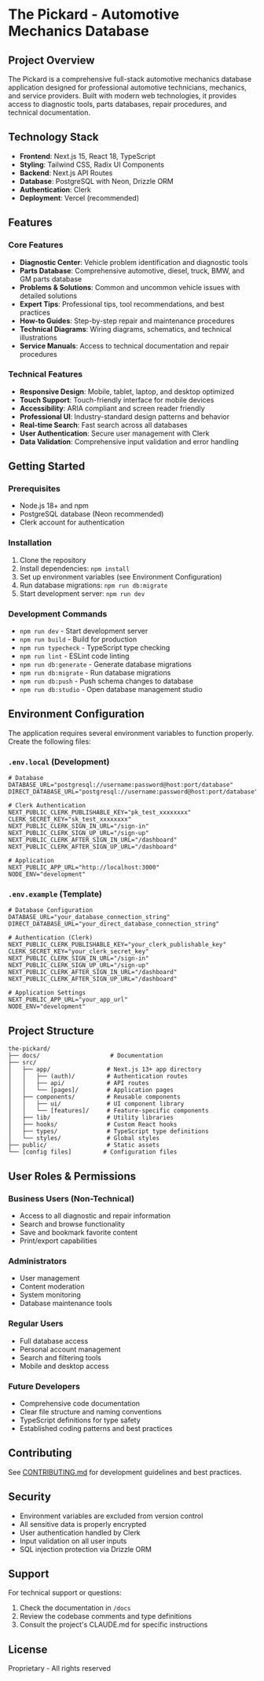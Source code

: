 # The Pickard - Automotive Mechanics Database

## Project Overview

The Pickard is a comprehensive full-stack automotive mechanics database application designed for professional automotive technicians, mechanics, and service providers. Built with modern web technologies, it provides access to diagnostic tools, parts databases, repair procedures, and technical documentation.

## Technology Stack

- **Frontend**: Next.js 15, React 18, TypeScript
- **Styling**: Tailwind CSS, Radix UI Components
- **Backend**: Next.js API Routes
- **Database**: PostgreSQL with Neon, Drizzle ORM
- **Authentication**: Clerk
- **Deployment**: Vercel (recommended)

## Features

### Core Features
- **Diagnostic Center**: Vehicle problem identification and diagnostic tools
- **Parts Database**: Comprehensive automotive, diesel, truck, BMW, and GM parts database
- **Problems & Solutions**: Common and uncommon vehicle issues with detailed solutions
- **Expert Tips**: Professional tips, tool recommendations, and best practices
- **How-to Guides**: Step-by-step repair and maintenance procedures
- **Technical Diagrams**: Wiring diagrams, schematics, and technical illustrations
- **Service Manuals**: Access to technical documentation and repair procedures

### Technical Features
- **Responsive Design**: Mobile, tablet, laptop, and desktop optimized
- **Touch Support**: Touch-friendly interface for mobile devices
- **Accessibility**: ARIA compliant and screen reader friendly
- **Professional UI**: Industry-standard design patterns and behavior
- **Real-time Search**: Fast search across all databases
- **User Authentication**: Secure user management with Clerk
- **Data Validation**: Comprehensive input validation and error handling

## Getting Started

### Prerequisites
- Node.js 18+ and npm
- PostgreSQL database (Neon recommended)
- Clerk account for authentication

### Installation
1. Clone the repository
2. Install dependencies: `npm install`
3. Set up environment variables (see Environment Configuration)
4. Run database migrations: `npm run db:migrate`
5. Start development server: `npm run dev`

### Development Commands
- `npm run dev` - Start development server
- `npm run build` - Build for production
- `npm run typecheck` - TypeScript type checking
- `npm run lint` - ESLint code linting
- `npm run db:generate` - Generate database migrations
- `npm run db:migrate` - Run database migrations
- `npm run db:push` - Push schema changes to database
- `npm run db:studio` - Open database management studio

## Environment Configuration

The application requires several environment variables to function properly. Create the following files:

### `.env.local` (Development)
```env
# Database
DATABASE_URL="postgresql://username:password@host:port/database"
DIRECT_DATABASE_URL="postgresql://username:password@host:port/database"

# Clerk Authentication
NEXT_PUBLIC_CLERK_PUBLISHABLE_KEY="pk_test_xxxxxxxx"
CLERK_SECRET_KEY="sk_test_xxxxxxxx"
NEXT_PUBLIC_CLERK_SIGN_IN_URL="/sign-in"
NEXT_PUBLIC_CLERK_SIGN_UP_URL="/sign-up"
NEXT_PUBLIC_CLERK_AFTER_SIGN_IN_URL="/dashboard"
NEXT_PUBLIC_CLERK_AFTER_SIGN_UP_URL="/dashboard"

# Application
NEXT_PUBLIC_APP_URL="http://localhost:3000"
NODE_ENV="development"
```

### `.env.example` (Template)
```env
# Database Configuration
DATABASE_URL="your_database_connection_string"
DIRECT_DATABASE_URL="your_direct_database_connection_string"

# Authentication (Clerk)
NEXT_PUBLIC_CLERK_PUBLISHABLE_KEY="your_clerk_publishable_key"
CLERK_SECRET_KEY="your_clerk_secret_key"
NEXT_PUBLIC_CLERK_SIGN_IN_URL="/sign-in"
NEXT_PUBLIC_CLERK_SIGN_UP_URL="/sign-up"
NEXT_PUBLIC_CLERK_AFTER_SIGN_IN_URL="/dashboard"
NEXT_PUBLIC_CLERK_AFTER_SIGN_UP_URL="/dashboard"

# Application Settings
NEXT_PUBLIC_APP_URL="your_app_url"
NODE_ENV="development"
```

## Project Structure

```
the-pickard/
├── docs/                    # Documentation
├── src/
│   ├── app/                # Next.js 13+ app directory
│   │   ├── (auth)/         # Authentication routes
│   │   ├── api/            # API routes
│   │   └── [pages]/        # Application pages
│   ├── components/         # Reusable components
│   │   ├── ui/             # UI component library
│   │   └── [features]/     # Feature-specific components
│   ├── lib/                # Utility libraries
│   ├── hooks/              # Custom React hooks
│   ├── types/              # TypeScript type definitions
│   └── styles/             # Global styles
├── public/                 # Static assets
└── [config files]         # Configuration files
```

## User Roles & Permissions

### Business Users (Non-Technical)
- Access to all diagnostic and repair information
- Search and browse functionality
- Save and bookmark favorite content
- Print/export capabilities

### Administrators
- User management
- Content moderation
- System monitoring
- Database maintenance tools

### Regular Users
- Full database access
- Personal account management
- Search and filtering tools
- Mobile and desktop access

### Future Developers
- Comprehensive code documentation
- Clear file structure and naming conventions
- TypeScript definitions for type safety
- Established coding patterns and best practices

## Contributing

See [CONTRIBUTING.md](./CONTRIBUTING.md) for development guidelines and best practices.

## Security

- Environment variables are excluded from version control
- All sensitive data is properly encrypted
- User authentication handled by Clerk
- Input validation on all user inputs
- SQL injection protection via Drizzle ORM

## Support

For technical support or questions:
1. Check the documentation in `/docs`
2. Review the codebase comments and type definitions
3. Consult the project's CLAUDE.md for specific instructions

## License

Proprietary - All rights reserved